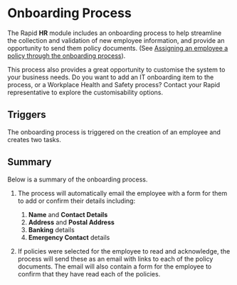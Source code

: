# Onboarding Process

The Rapid **HR** module includes an onboarding process to help streamline the collection and validation of new employee information, and provide an opportunity to send them policy documents. (See [Assigning an employee a policy through the onboarding process](</docs/Rapid/2-Rapid Standard/7-Policies/2-Assigning-an-employee-employees-to-complete-a-policy/2-Assigning-an-employee-employees-to-complete-a-policy.md>)).

This process also provides a great opportunity to customise the system to your business needs. Do you want to add an IT onboarding item to the process, or a Workplace Health and Safety process? Contact your Rapid representative to explore the customisability options.

## Triggers

The onboarding process is triggered on the creation of an employee and creates two tasks.

## Summary

Below is a summary of the onboarding process.

1. The process will automatically email the employee with a form for them to add or confirm their details including: 
    1. **Name** and **Contact Details**
    2. **Address** and **Postal Address**
    3. **Banking** details
    4. **Emergency Contact** details

2. If policies were selected for the employee to read and acknowledge, the process will send these as an email with links to each of the policy documents. The email will also contain a form for the employee to confirm that they have read each of the policies.